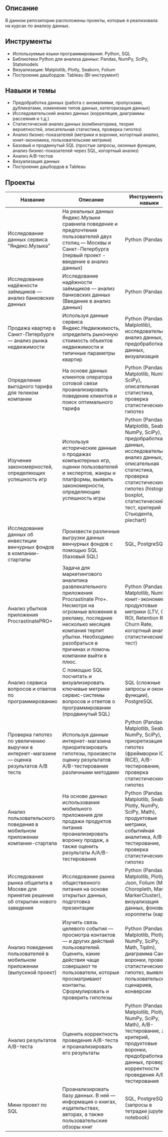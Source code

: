 
## Описание
В данном репозитории расположены проекты, которые я реализовала на курсах по анализу данных.

## Инструменты
- Используемые языки программирования: Python, SQL
- Библиотеки Python для анализа данных: Pandas, NumPy, SciPy, Statsmodels
- Визуализация: Matplotlib, Plotly, Seaborn, Folium
- Построение дашбордов: Tableau (BI-инструмент)
  
## Навыки и темы
- Предобработка данных (работа с аномалиями, пропусками, дубликатами, изменение типов данных, категоризация данных)
- Исследовательский анализ данных (корреляция, диаграммы рассеяния и т.д.)
- Статистический анализ данных (комбинаторика, теория вероятностей, описательная статистика, проверка гипотез)
- Анализ бизнес-показателей (метрики и воронки, когортный анализ, юнит-экономика, пользовательские метрики)
- Базовый и продвинутый SQL (простые запросы, оконные функции, анализ бизнес-показателей через SQL, когортный анализ)
- Анализ A/B-тестов
- Визуализация данных
- Построение дашбордов в Tableau

## Проекты
|  Название   |   Описание  | Инструменты и навыки|
| ----------- | ----------- | ----------- |
| Исследование данных сервиса "Яндекс.Музыка"    | На реальных данных Яндекс.Музыки сравнила поведение и предпочтения пользователей двух столиц — Москвы и Санкт-Петербурга (первый проект - введение в анализ данных)  | Python (Pandas)    |
|Исследование надёжности заёмщиков — анализ банковских данных   | Исследование надёжности заёмщиков — анализ банковских данных  (Введение в анализ данных) | Python (Pandas)  |
|Продажа квартир в Санкт-Петербурге — анализ рынка недвижимости  | Используя данные сервиса Яндекс.Недвижимость, определить рыночную стоимость объектов недвижимости и типичные параметры квартир  | Python (Pandas, Matplotlib), исследовательский анализ данных, предобработка данных, визуализация|
|Определение выгодного тарифа для телеком компании  | На основе данных клиентов оператора сотовой связи проанализировать поведение клиентов и поиск оптимального тарифа  | Python (Pandas, Matplotlib, NumPy, SciPy), описательная статистика, проверка статистических гипотез  |
|Изучение закономерностей, определяющих успешность игр   | Используя исторические данные о продажах компьютерных игр, оценки пользователей и экспертов, жанры и платформы, выявить закономерности, определяющие успешность игры   | Python (Pandas, Matplotlib, Seaborn, NumPy, SciPy), предобработка данных, исследовательский анализ данных, описательная статистика, проверка статистических гипотез  (histogram, boxplot, статистический тест, критерий Стьюдента, piechart) |
|Исследование данных об инвестиции венчурных фондов в компании-стартапы  | Произвести различные выгрузки данных венчурных фондов с помощью SQL (базовый SQL) | SQL, PostgreSQL  |
|Анализ убытков приложения ProcrastinatePRO+  | Задача для маркетингового аналитика развлекательного приложения Procrastinate Pro+. Несмотря на огромные вложения в рекламу, последние несколько месяцев компания терпит убытки. Необходимо разобраться в причинах и помочь компании выйти в плюс. | Python (Pandas, Matplotlib, NumPy), юнит-экономика, продуктовые метрики (LTV, CAC, ROI, Retention Rate, Churn Rate, когортный анализ, статистический тест) |
|Анализ сервиса вопросов и ответов по программированию  | С помощью SQL посчитать и визуализировать ключевые метрики сервис-системы вопросов и ответов о программировании (продвинутый SQL)| SQL (сложные запросы и оконные функции), PostgreSQL |
|Проверка гипотез по увеличению выручки в интернет-магазине — оценка результатов A/B теста  | Используя данные интернет-магазина приоритезировать гипотезы, произвести оценку результатов A/B-тестирования различными методами  | Python (Pandas, Matplotlib, Seaborn, NumPy, SciPy), приоретизация гипотез (фреймворки ICE и RICE), A/B-тестирование, проверка статистических гипотез|
|Анализ пользовательского поведения в мобильном приложении компании-стартапа  | На основе данных использования мобильного приложения для продажи продуктов питания проанализировать воронку продаж, а также оценить результаты A/A/B-тестирования   | Python (Pandas, Matplotlib, Seaborn, Plotly, NumPy, SciPy, Math), продуктовые метрики, событийная аналитика, A/B-тестирование, проверка статистических гипотез |
|Исследования рынка общепита в Москве для принятия решения об открытии нового заведения  | Исследование рынка общественного питания на основе открытых данных, подготовка презентации  | Python (Pandas, Matplotlib, Plotly, Json, Folium (Map, Choropleth, Marker, MarkerCluster), визуализация данных, фоновые хороплеты (карты)  |
|Анализ поведения пользователей в мобильном приложении (выпускной проект)   | Изучить связь целевого события — просмотра контактов — и других действий пользователей. Оценить, какие действия чаще совершают те пользователи, которые просматривают контакты. Сформулировать и проверить гипотезы  | Python (Pandas, Matplotlib, Plotly, NumPy, SciPy, Math, Tqdm), диаграмма Санкея, воронки, проверка статистических гипотез, выявление пользовательских сценариев, конверсии  |
|Анализ результатов A/B-теста |  Оценить корректность проведения A/B-теста и проанализировать его результаты | Python (Pandas, Matplotlib, Plotly, NumPy, SciPy, Math), A/B-тестирование, z-критерий, продуктовые воронки, предобработка данных, проверка корректности проведения A/B-тестирования |
|Мини проект по SQL  | Проанализировать базу данных. В ней — информация о книгах, издательствах, авторах, а также пользовательские обзоры книг | SQL, PostgreSQL (запросы в тетрадке jupyter notebook)   |

















